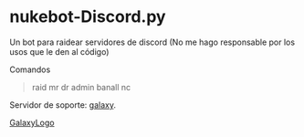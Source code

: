 # nukebot-Discord.py
Un bot para raidear servidores de discord
(No me hago responsable por los usos que le den al código)

Comandos

>raid
>mr
>dr
>admin
>banall
>nc

Servidor de soporte: [galaxy](https://discord.gg/dVcqhbB75d).

[GalaxyLogo](https://images-ext-2.discordapp.net/external/dLuQvMtE9BeTg6n_9kwCxUMSLpJN97f_Dck-_vdnFFk/%3Fsize%3D1024/https/cdn.discordapp.com/icons/955427589047087134/ce429dccd7fdbcc103a387de94b8d70b.png)
